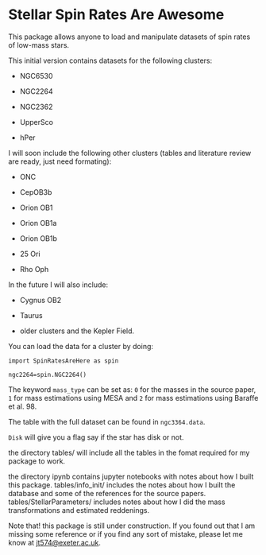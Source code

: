 # Stellar Spin Rates Are Awesome

This package allows anyone to load and manipulate datasets of spin rates of low-mass stars.

This initial version contains datasets for the following clusters:

- NGC6530

- NGC2264

- NGC2362

- UpperSco

- hPer

I will soon include the following other clusters (tables and literature review are ready, just need formating):


- ONC

- CepOB3b

- Orion OB1

- Orion OB1a

- Orion OB1b

- 25 Ori

- Rho Oph


In the future I will also include:

- Cygnus OB2

- Taurus

- older clusters and the Kepler Field.

You can load the data for a cluster by doing:

 `import SpinRatesAreHere as spin`

`ngc2264=spin.NGC2264()`

The keyword `mass_type` can be set as: `0` for the masses in the source paper, `1` for mass estimations using MESA and `2` for mass estimations using Baraffe et al. 98.

The table with the full dataset can be found in `ngc3364.data`.

`Disk` will give you a flag say if the star has disk or not.

the directory tables/ will include all the tables in the fomat required for my package to work.

the directory ipynb contains jupyter notebooks with notes about how I built this package. tables/info_init/ includes the notes about how I built the database and some of the references for the source papers. tables/StellarParameters/ includes notes about how I did the mass transformations and estimated reddenings.

Note that! this package is still under construction. If you found out that I am missing some reference or if you find any sort of mistake, please let me know at jt574@exeter.ac.uk.
